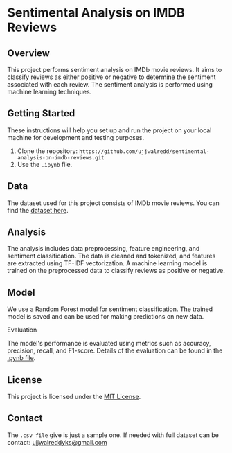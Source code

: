 # Sentimental Analysis on IMDB Reviews

## Overview
This project performs sentiment analysis on IMDb movie reviews. It aims to classify reviews as either positive or negative to determine the sentiment associated with each review. The sentiment analysis is performed using machine learning techniques.

## Getting Started
These instructions will help you set up and run the project on your local machine for development and testing purposes.

1. Clone the repository: `https://github.com/ujjwalredd/sentimental-analysis-on-imdb-reviews.git`
2. Use the `.ipynb` file.

## Data
The dataset used for this project consists of IMDb movie reviews. You can find the [dataset here](https://ai.stanford.edu/~amaas/data/sentiment/).


## Analysis
The analysis includes data preprocessing, feature engineering, and sentiment classification. The data is cleaned and tokenized, and features are extracted using TF-IDF vectorization. A machine learning model is trained on the preprocessed data to classify reviews as positive or negative.

## Model
We use a Random Forest model for sentiment classification. The trained model is saved and can be used for making predictions on new data.

Evaluation

The model's performance is evaluated using metrics such as accuracy, precision, recall, and F1-score. Details of the evaluation can be found in the [.pynb file](https://github.com/ujjwalredd/sentimental-analysis-on-imdb-reviews/blob/main/sentimental%20analysis.ipynb).

## License

This project is licensed under the [MIT License](https://github.com/ujjwalredd/sentimental-analysis-on-imdb-reviews/blob/main/LICENSE.txt).

## Contact

The `.csv file` give is just a sample one. If needed with full dataset can be contact:
ujjwalreddyks@gmail.com
